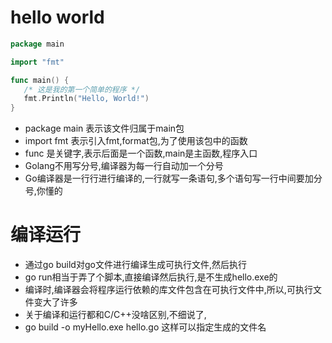 # hello world

```go
package main

import "fmt"

func main() {
   /* 这是我的第一个简单的程序 */
   fmt.Println("Hello, World!")
}
```
- package main 表示该文件归属于main包
- import fmt 表示引入fmt,format包,为了使用该包中的函数
- func 是关键字,表示后面是一个函数,main是主函数,程序入口
- Golang不用写分号,编译器为每一行自动加一个分号
- Go编译器是一行行进行编译的,一行就写一条语句,多个语句写一行中间要加分号,你懂的


# 编译运行
- 通过go build对go文件进行编译生成可执行文件,然后执行
- go run相当于弄了个脚本,直接编译然后执行,是不生成hello.exe的
- 编译时,编译器会将程序运行依赖的库文件包含在可执行文件中,所以,可执行文件变大了许多
- 关于编译和运行都和C/C++没啥区别,不细说了,
- go build -o myHello.exe hello.go 这样可以指定生成的文件名